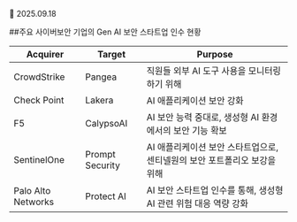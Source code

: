 📅 2025.09.18

##주요 사이버보안 기업의 Gen AI 보안 스타트업 인수 현황

|Acquirer|Target|Purpose|
|--------|------|-------|
|CrowdStrike|Pangea|직원들 외부 AI 도구 사용을 모니터링하기 위해|
|Check Point|Lakera|AI 애플리케이션 보안 강화 |
|F5|CalypsoAI|AI 보안 능력 중대로, 생성형 AI 환경에서의 보안 기능 확보|
|SentinelOne|Prompt Security|AI 애플리케이션 보안 스타트업으로, 센티넬원의 보안 포트폴리오 보강을 위해|
|Palo Alto Networks|Protect AI|AI 보안 스타트업 인수를 통해, 생성형 AI 관련 위험 대응 역량 강화|

